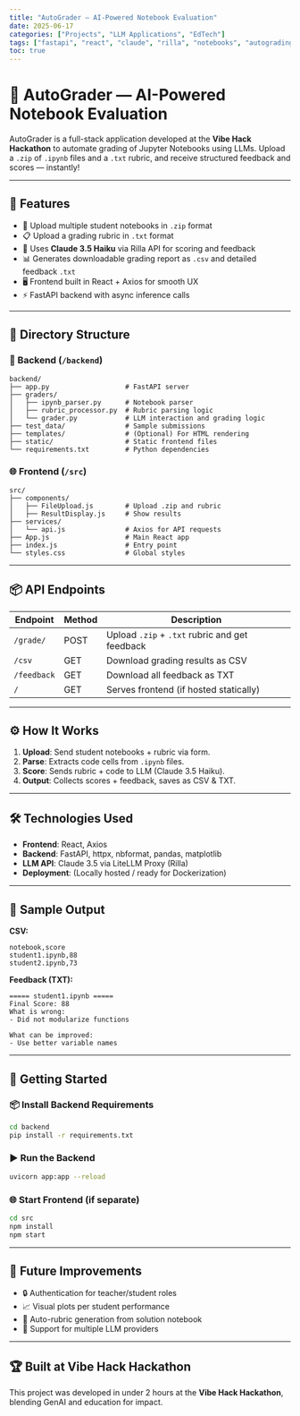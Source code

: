 ```yaml
---
title: "AutoGrader — AI-Powered Notebook Evaluation"
date: 2025-06-17
categories: ["Projects", "LLM Applications", "EdTech"]
tags: ["fastapi", "react", "claude", "rilla", "notebooks", "autograding", "education", "llm", "zip", "frontend", "backend", "vibehack"]
toc: true
---
```



# 🤖 AutoGrader — AI-Powered Notebook Evaluation

AutoGrader is a full-stack application developed at the **Vibe Hack Hackathon** to automate grading of Jupyter Notebooks using LLMs. Upload a `.zip` of `.ipynb` files and a `.txt` rubric, and receive structured feedback and scores — instantly!

---

## 🚀 Features

- 📁 Upload multiple student notebooks in `.zip` format
- 📋 Upload a grading rubric in `.txt` format
- 💬 Uses **Claude 3.5 Haiku** via Rilla API for scoring and feedback
- 📊 Generates downloadable grading report as `.csv` and detailed feedback `.txt`
- 🖥️ Frontend built in React + Axios for smooth UX
- ⚡ FastAPI backend with async inference calls

---

## 🧱 Directory Structure

### 🔧 Backend (`/backend`)
```
backend/
├── app.py                   # FastAPI server
├── graders/
│   ├── ipynb_parser.py      # Notebook parser
│   ├── rubric_processor.py  # Rubric parsing logic
│   └── grader.py            # LLM interaction and grading logic
├── test_data/               # Sample submissions
├── templates/               # (Optional) For HTML rendering
├── static/                  # Static frontend files
└── requirements.txt         # Python dependencies
```

### 🌐 Frontend (`/src`)
```
src/
├── components/
│   ├── FileUpload.js        # Upload .zip and rubric
│   ├── ResultDisplay.js     # Show results
├── services/
│   └── api.js               # Axios for API requests
├── App.js                   # Main React app
├── index.js                 # Entry point
└── styles.css               # Global styles
```

---

## 📦 API Endpoints

| Endpoint        | Method | Description |
|----------------|--------|-------------|
| `/grade/`       | POST   | Upload `.zip` + `.txt` rubric and get feedback |
| `/csv`          | GET    | Download grading results as CSV |
| `/feedback`     | GET    | Download all feedback as TXT |
| `/`             | GET    | Serves frontend (if hosted statically) |

---

## ⚙️ How It Works

1. **Upload**: Send student notebooks + rubric via form.
2. **Parse**: Extracts code cells from `.ipynb` files.
3. **Score**: Sends rubric + code to LLM (Claude 3.5 Haiku).
4. **Output**: Collects scores + feedback, saves as CSV & TXT.

---

## 🛠️ Technologies Used

- **Frontend**: React, Axios
- **Backend**: FastAPI, httpx, nbformat, pandas, matplotlib
- **LLM API**: Claude 3.5 via LiteLLM Proxy (Rilla)
- **Deployment**: (Locally hosted / ready for Dockerization)

---

## 🧪 Sample Output

**CSV:**
```
notebook,score
student1.ipynb,88
student2.ipynb,73
```

**Feedback (TXT):**
```
===== student1.ipynb =====
Final Score: 88
What is wrong:
- Did not modularize functions

What can be improved:
- Use better variable names
```

---

## 🏁 Getting Started

### 📦 Install Backend Requirements
```bash
cd backend
pip install -r requirements.txt
```

### ▶️ Run the Backend
```bash
uvicorn app:app --reload
```

### 🌐 Start Frontend (if separate)
```bash
cd src
npm install
npm start
```

---

## 🎯 Future Improvements

- 🔒 Authentication for teacher/student roles
- 📈 Visual plots per student performance
- 🧠 Auto-rubric generation from solution notebook
- 🧪 Support for multiple LLM providers

---

## 🏆 Built at Vibe Hack Hackathon

This project was developed in under 2 hours at the **Vibe Hack Hackathon**, blending GenAI and education for impact.
